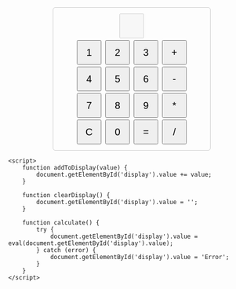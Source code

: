 <html>
<head>
    <title>Simple Calculator</title>
    <style>
        .calculator {
            width: 300px;
            margin: 0 auto;
            border: 1px solid #ccc;
            border-radius: 5px;
            padding: 10px;
            text-align: center;
        }
        input[type="text"], input[type="button"] {
            width: 50px;
            height: 50px;
            font-size: 20px;
            margin: 2px;
        }
    </style>
</head>
<body>
    <div class="calculator">
        <input type="text" id="display" disabled>
        <br>
        <input type="button" value="1" onclick="addToDisplay('1')">
        <input type="button" value="2" onclick="addToDisplay('2')">
        <input type="button" value="3" onclick="addToDisplay('3')">
        <input type="button" value="+" onclick="addToDisplay('+')">
        <br>
        <input type="button" value="4" onclick="addToDisplay('4')">
        <input type="button" value="5" onclick="addToDisplay('5')">
        <input type="button" value="6" onclick="addToDisplay('6')">
        <input type="button" value="-" onclick="addToDisplay('-')">
        <br>
        <input type="button" value="7" onclick="addToDisplay('7')">
        <input type="button" value="8" onclick="addToDisplay('8')">
        <input type="button" value="9" onclick="addToDisplay('9')">
        <input type="button" value="*" onclick="addToDisplay('*')">
        <br>
        <input type="button" value="C" onclick="clearDisplay()">
        <input type="button" value="0" onclick="addToDisplay('0')">
        <input type="button" value="=" onclick="calculate()">
        <input type="button" value="/" onclick="addToDisplay('/')">
    </div>

    <script>
        function addToDisplay(value) {
            document.getElementById('display').value += value;
        }

        function clearDisplay() {
            document.getElementById('display').value = '';
        }

        function calculate() {
            try {
                document.getElementById('display').value = eval(document.getElementById('display').value);
            } catch (error) {
                document.getElementById('display').value = 'Error';
            }
        }
    </script>
</body>
</html>
